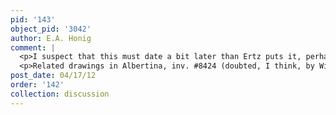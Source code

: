 ```yaml
---
pid: '143'
object_pid: '3042'
author: E.A. Honig
comment: |
  <p>I suspect that this must date a bit later than Ertz puts it, perhaps late 1590s. The shape and support would be incredibly aberrant for a Roman work, and most of the Roman works stayed for quite some time in Italy. </p>
  <p>Related drawings in Albertina, inv. #8424 (doubted, I think, by Winner?) and Groningen, Museum voor Stadenlande, Inv. #1951-600.</p>
post_date: 04/17/12
order: '142'
collection: discussion
---
```

